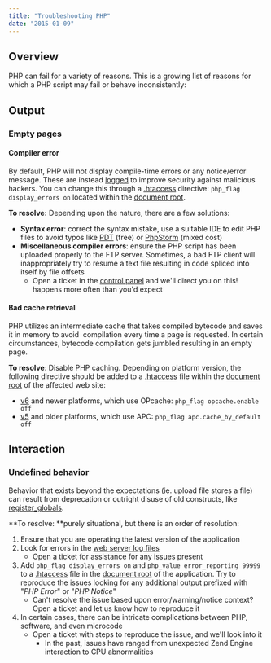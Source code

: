 ```yaml
---
title: "Troubleshooting PHP"
date: "2015-01-09"
---
```


## Overview

PHP can fail for a variety of reasons. This is a growing list of reasons for which a PHP script may fail or behave inconsistently:

## Output

### Empty pages

#### Compiler error

By default, PHP will not display compile-time errors or any notice/error message. These are instead [logged](https://kb.apnscp.com/web-content/accessing-page-views-and-error-messages/) to improve security against malicious hackers. You can change this through a [.htaccess](https://kb.apnscp.com/guides/htaccess-guide/) directive: `php_flag display_errors on` located within the [document root](https://kb.apnscp.com/web-content/where-is-site-content-served-from/).

**To resolve:** Depending upon the nature, there are a few solutions:

- **Syntax error**: correct the syntax mistake, use a suitable IDE to edit PHP files to avoid typos like [PDT](https://eclipse.org/pdt/) (free) or [PhpStorm](https://www.jetbrains.com/phpstorm/) (mixed cost)
- **Miscellaneous compiler errors**: ensure the PHP script has been uploaded properly to the FTP server. Sometimes, a bad FTP client will inappropriately try to resume a text file resulting in code spliced into itself by file offsets
    - Open a ticket in the [control panel](https://kb.apnscp.com/control-panel/logging-into-the-control-panel/) and we'll direct you on this! happens more often than you'd expect

#### Bad cache retrieval

PHP utilizes an intermediate cache that takes compiled bytecode and saves it in memory to avoid  compilation every time a page is requested. In certain circumstances, bytecode compilation gets jumbled resulting in an empty page.

**To resolve**: Disable PHP caching. Depending on platform version, the following directive should be added to a [.htaccess](https://kb.apnscp.com/guides/htaccess-guide/) file within the [document root](https://kb.apnscp.com/web-content/where-is-site-content-served-from/) of the affected web site:

- [v6](https://kb.apnscp.com/platform/determining-platform-version/) and newer platforms, which use OPcache: `php_flag opcache.enable off`
- [v5](https://kb.apnscp.com/platform/determining-platform-version/) and older platforms, which use APC: `php_flag apc.cache_by_default off`

## Interaction

### Undefined behavior

Behavior that exists beyond the expectations (ie. upload file stores a file) can result from deprecation or outright disuse of old constructs, like [register\_globals](http://php.net/manual/en/security.globals.php).

**To resolve: **purely situational, but there is an order of resolution:

1. Ensure that you are operating the latest version of the application
2. Look for errors in the [web server log files](https://kb.apnscp.com/web-content/accessing-page-views-and-error-messages/)
    - Open a ticket for assistance for any issues present
3. Add `php_flag display_errors on` and `php_value error_reporting 99999` to a [.htaccess](https://kb.apnscp.com/guides/htaccess-guide/) file in the [document root](https://kb.apnscp.com/web-content/where-is-site-content-served-from/) of the application. Try to reproduce the issues looking for any additional output prefixed with "_PHP Error_" or "_PHP Notice_"
    - Can't resolve the issue based upon error/warning/notice context? Open a ticket and let us know how to reproduce it
4. In certain cases, there can be intricate complications between PHP, software, and even microcode
    - Open a ticket with steps to reproduce the issue, and we'll look into it
        - In the past, issues have ranged from unexpected Zend Engine interaction to CPU abnormalities
